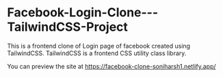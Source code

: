 # Facebook-Login-Clone---TailwindCSS-Project
This is a frontend clone of Login page of facebook created using TailwindCSS. TailwindCSS is a frontend CSS utility class library.

You can preview the site at https://facebook-clone-soniharsh1.netlify.app/
